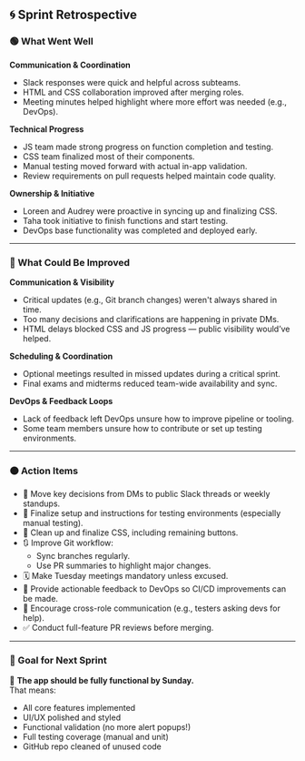 ## 🌀 Sprint Retrospective

### 🟢 What Went Well

**Communication & Coordination**
- Slack responses were quick and helpful across subteams.
- HTML and CSS collaboration improved after merging roles.
- Meeting minutes helped highlight where more effort was needed (e.g., DevOps).

**Technical Progress**
- JS team made strong progress on function completion and testing.
- CSS team finalized most of their components.
- Manual testing moved forward with actual in-app validation.
- Review requirements on pull requests helped maintain code quality.

**Ownership & Initiative**
- Loreen and Audrey were proactive in syncing up and finalizing CSS.
- Taha took initiative to finish functions and start testing.
- DevOps base functionality was completed and deployed early.

---

### 🔵 What Could Be Improved

**Communication & Visibility**
- Critical updates (e.g., Git branch changes) weren't always shared in time.
- Too many decisions and clarifications are happening in private DMs.
- HTML delays blocked CSS and JS progress — public visibility would’ve helped.

**Scheduling & Coordination**
- Optional meetings resulted in missed updates during a critical sprint.
- Final exams and midterms reduced team-wide availability and sync.

**DevOps & Feedback Loops**
- Lack of feedback left DevOps unsure how to improve pipeline or tooling.
- Some team members unsure how to contribute or set up testing environments.

---

### 🟠 Action Items

- 📌 Move key decisions from DMs to public Slack threads or weekly standups.
- 🧪 Finalize setup and instructions for testing environments (especially manual testing).
- 🎨 Clean up and finalize CSS, including remaining buttons.
- 🔃 Improve Git workflow:
  - Sync branches regularly.
  - Use PR summaries to highlight major changes.
- 🗓 Make Tuesday meetings mandatory unless excused.
- 🔧 Provide actionable feedback to DevOps so CI/CD improvements can be made.
- 🧠 Encourage cross-role communication (e.g., testers asking devs for help).
- ✅ Conduct full-feature PR reviews before merging.

---

### 📅 Goal for Next Sprint

🚀 **The app should be fully functional by Sunday.**  
That means:
- All core features implemented  
- UI/UX polished and styled  
- Functional validation (no more alert popups!)  
- Full testing coverage (manual and unit)  
- GitHub repo cleaned of unused code
